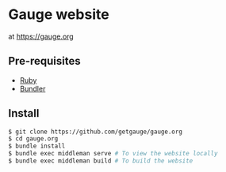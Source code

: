 # Gauge website

at https://gauge.org

## Pre-requisites

* [Ruby](https://www.ruby-lang.org/en/)
* [Bundler](https://bundler.io/)

## Install

```sh
$ git clone https://github.com/getgauge/gauge.org
$ cd gauge.org
$ bundle install
$ bundle exec middleman serve # To view the website locally
$ bundle exec middleman build # To build the website
```
